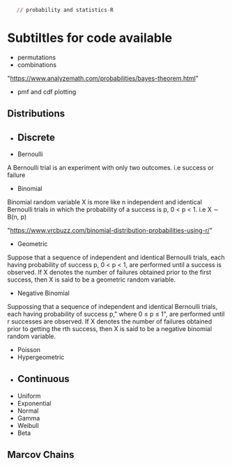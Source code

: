 

```r
   // probability and statistics-R
```
# Subtiltles for code available
- permutations
- combinations

"https://www.analyzemath.com/probabilities/bayes-theorem.html"
- pmf and cdf plotting
## Distributions
- ## Discrete
- Bernoulli

A Bernoulli trial is an experiment with only two outcomes. i.e success or failure
- Binomial

 Binomial random variable X is more like n
independent and identical Bernoulli trials in which the probability of a success
is p, 0 < p < 1. i.e  X ∼ B(n, p)

"https://www.vrcbuzz.com/binomial-distribution-probabilities-using-r/"
- Geometric

 Suppose that a sequence of independent and identical Bernoulli trials, each
having probability of success p, 0 < p < 1, are performed until a success is
observed. If X denotes the number of failures obtained prior to the first success,
then X is said to be a geometric random variable.

- Negative Binomial

Suppossing that a sequence of independent and identical Bernoulli trials, each
having probability of success p," where 0 ≤ p ≤ 1", are performed until r successes are
observed. If X denotes the number of failures obtained prior to getting the rth success,
then X is said to be a negative binomial random variable.

- Poisson
- Hypergeometric
- ## Continuous
- Uniform
- Exponential
- Normal
- Gamma
- Weibull
- Beta

## Marcov Chains
